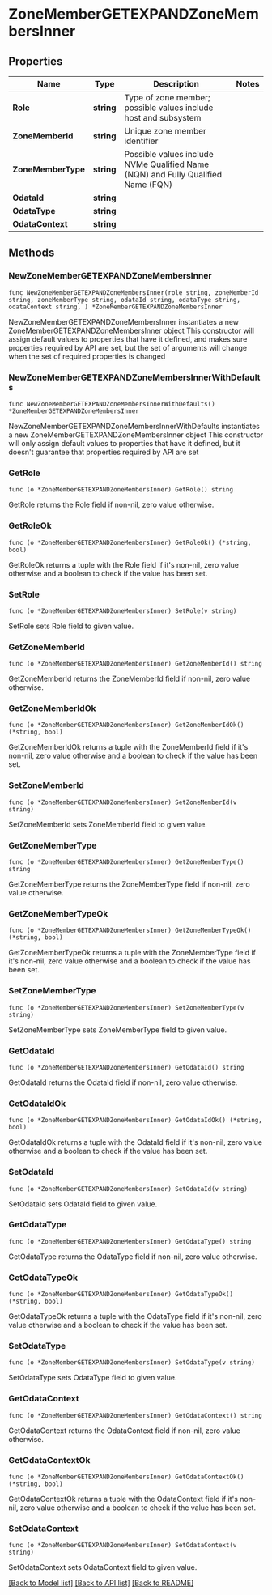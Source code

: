 # ZoneMemberGETEXPANDZoneMembersInner

## Properties

Name | Type | Description | Notes
------------ | ------------- | ------------- | -------------
**Role** | **string** | Type of zone member; possible values include host and subsystem | 
**ZoneMemberId** | **string** | Unique zone member identifier | 
**ZoneMemberType** | **string** | Possible values include NVMe Qualified Name (NQN) and Fully Qualified Name (FQN) | 
**OdataId** | **string** |  | 
**OdataType** | **string** |  | 
**OdataContext** | **string** |  | 

## Methods

### NewZoneMemberGETEXPANDZoneMembersInner

`func NewZoneMemberGETEXPANDZoneMembersInner(role string, zoneMemberId string, zoneMemberType string, odataId string, odataType string, odataContext string, ) *ZoneMemberGETEXPANDZoneMembersInner`

NewZoneMemberGETEXPANDZoneMembersInner instantiates a new ZoneMemberGETEXPANDZoneMembersInner object
This constructor will assign default values to properties that have it defined,
and makes sure properties required by API are set, but the set of arguments
will change when the set of required properties is changed

### NewZoneMemberGETEXPANDZoneMembersInnerWithDefaults

`func NewZoneMemberGETEXPANDZoneMembersInnerWithDefaults() *ZoneMemberGETEXPANDZoneMembersInner`

NewZoneMemberGETEXPANDZoneMembersInnerWithDefaults instantiates a new ZoneMemberGETEXPANDZoneMembersInner object
This constructor will only assign default values to properties that have it defined,
but it doesn't guarantee that properties required by API are set

### GetRole

`func (o *ZoneMemberGETEXPANDZoneMembersInner) GetRole() string`

GetRole returns the Role field if non-nil, zero value otherwise.

### GetRoleOk

`func (o *ZoneMemberGETEXPANDZoneMembersInner) GetRoleOk() (*string, bool)`

GetRoleOk returns a tuple with the Role field if it's non-nil, zero value otherwise
and a boolean to check if the value has been set.

### SetRole

`func (o *ZoneMemberGETEXPANDZoneMembersInner) SetRole(v string)`

SetRole sets Role field to given value.


### GetZoneMemberId

`func (o *ZoneMemberGETEXPANDZoneMembersInner) GetZoneMemberId() string`

GetZoneMemberId returns the ZoneMemberId field if non-nil, zero value otherwise.

### GetZoneMemberIdOk

`func (o *ZoneMemberGETEXPANDZoneMembersInner) GetZoneMemberIdOk() (*string, bool)`

GetZoneMemberIdOk returns a tuple with the ZoneMemberId field if it's non-nil, zero value otherwise
and a boolean to check if the value has been set.

### SetZoneMemberId

`func (o *ZoneMemberGETEXPANDZoneMembersInner) SetZoneMemberId(v string)`

SetZoneMemberId sets ZoneMemberId field to given value.


### GetZoneMemberType

`func (o *ZoneMemberGETEXPANDZoneMembersInner) GetZoneMemberType() string`

GetZoneMemberType returns the ZoneMemberType field if non-nil, zero value otherwise.

### GetZoneMemberTypeOk

`func (o *ZoneMemberGETEXPANDZoneMembersInner) GetZoneMemberTypeOk() (*string, bool)`

GetZoneMemberTypeOk returns a tuple with the ZoneMemberType field if it's non-nil, zero value otherwise
and a boolean to check if the value has been set.

### SetZoneMemberType

`func (o *ZoneMemberGETEXPANDZoneMembersInner) SetZoneMemberType(v string)`

SetZoneMemberType sets ZoneMemberType field to given value.


### GetOdataId

`func (o *ZoneMemberGETEXPANDZoneMembersInner) GetOdataId() string`

GetOdataId returns the OdataId field if non-nil, zero value otherwise.

### GetOdataIdOk

`func (o *ZoneMemberGETEXPANDZoneMembersInner) GetOdataIdOk() (*string, bool)`

GetOdataIdOk returns a tuple with the OdataId field if it's non-nil, zero value otherwise
and a boolean to check if the value has been set.

### SetOdataId

`func (o *ZoneMemberGETEXPANDZoneMembersInner) SetOdataId(v string)`

SetOdataId sets OdataId field to given value.


### GetOdataType

`func (o *ZoneMemberGETEXPANDZoneMembersInner) GetOdataType() string`

GetOdataType returns the OdataType field if non-nil, zero value otherwise.

### GetOdataTypeOk

`func (o *ZoneMemberGETEXPANDZoneMembersInner) GetOdataTypeOk() (*string, bool)`

GetOdataTypeOk returns a tuple with the OdataType field if it's non-nil, zero value otherwise
and a boolean to check if the value has been set.

### SetOdataType

`func (o *ZoneMemberGETEXPANDZoneMembersInner) SetOdataType(v string)`

SetOdataType sets OdataType field to given value.


### GetOdataContext

`func (o *ZoneMemberGETEXPANDZoneMembersInner) GetOdataContext() string`

GetOdataContext returns the OdataContext field if non-nil, zero value otherwise.

### GetOdataContextOk

`func (o *ZoneMemberGETEXPANDZoneMembersInner) GetOdataContextOk() (*string, bool)`

GetOdataContextOk returns a tuple with the OdataContext field if it's non-nil, zero value otherwise
and a boolean to check if the value has been set.

### SetOdataContext

`func (o *ZoneMemberGETEXPANDZoneMembersInner) SetOdataContext(v string)`

SetOdataContext sets OdataContext field to given value.



[[Back to Model list]](../README.md#documentation-for-models) [[Back to API list]](../README.md#documentation-for-api-endpoints) [[Back to README]](../README.md)


